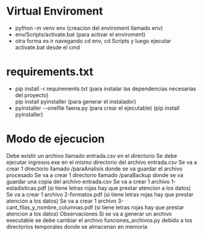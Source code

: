 # Virtual Enviroment
* python -m venv env (creacion del enviroment llamado env) 
* env/Scripts/activate.bat (para activar el enviroment)
* otra forma es ir navegando cd env, cd Scripts y luego ejecutar activate.bat desde el cmd

# requirements.txt
* pip install -r requirements.txt (para instalar las dependencias necesarias del proyecto)   
  pip install pyinstaller (para generar el instalador)
* pyinstaller --onefile faena.py (para crear el ejecutable) (pip install pyinstaller)

# Modo de ejecucion
Debe existir un archivo llamado entrada.csv en el directorio 
Se debe ejecutar ingresos.exe en el mismo directorio del archivo entrada.csv
Se va a crear 1 directorio llamado /paraAnalisis donde se va guardar el archivo procesado
Se va a crear 1 directorio llamado /paraBackup donde se va guardar una copia del archivo entrada.csv
Se va a crear 1 archivo 1-estadisticas.pdf (si tiene letras rojas hay que prestar atencion a los datos)
Se va a crear 1 archivo 2-formatos.pdf (si tiene letras rojas hay que prestar atencion a los datos)
Se va a crear 1 archivo 3-cant_filas_y_nombre_columnas.pdf (si tiene letras rojas hay que prestar atencion a los datos)
Observaciones
Si se va a generar un archivo executable se debe cambiar el archivo funciones_archivos.py debido a los directorios temporales donde se almacenan en memoria